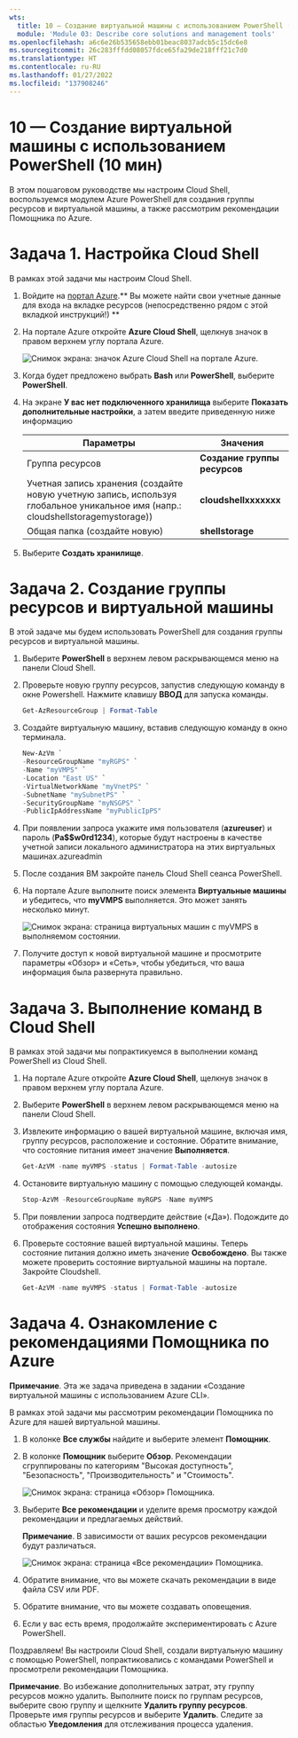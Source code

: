 ```yaml
---
wts:
  title: 10 — Создание виртуальной машины с использованием PowerShell (10 мин)
  module: 'Module 03: Describe core solutions and management tools'
ms.openlocfilehash: a6c6e26b535658ebb01beac8037adcb5c15dc6e8
ms.sourcegitcommit: 26c283fffdd08057fdce65fa29de218fff21c7d0
ms.translationtype: HT
ms.contentlocale: ru-RU
ms.lasthandoff: 01/27/2022
ms.locfileid: "137908246"
---
```

# <a name="10---create-a-vm-with-powershell-10-min"></a>10 — Создание виртуальной машины с использованием PowerShell (10 мин)

В этом пошаговом руководстве мы настроим Cloud Shell, воспользуемся модулем Azure PowerShell для создания группы ресурсов и виртуальной машины, а также рассмотрим рекомендации Помощника по Azure. 

# <a name="task-1-configure-the-cloud-shell"></a>Задача 1. Настройка Cloud Shell 

В рамках этой задачи мы настроим Cloud Shell. 

1. Войдите на [портал Azure](https://portal.azure.com).** Вы можете найти свои учетные данные для входа на вкладке ресурсов (непосредственно рядом с этой вкладкой инструкций!) **
2. На портале Azure откройте **Azure Cloud Shell**, щелкнув значок в правом верхнем углу портала Azure.

    ![Снимок экрана: значок Azure Cloud Shell на портале Azure.](../images/1002.png)

3. Когда будет предложено выбрать **Bash** или **PowerShell**, выберите **PowerShell**.

4. На экране **У вас нет подключенного хранилища** выберите **Показать дополнительные настройки**, а затем введите приведенную ниже информацию

    | Параметры | Значения |
    |  -- | -- |
    | Группа ресурсов | **Создание группы ресурсов** |
    | Учетная запись хранения (создайте новую учетную запись, используя глобальное уникальное имя (напр.: cloudshellstoragemystorage)) | **cloudshellxxxxxxx** |
    | Общая папка (создайте новую) | **shellstorage** |

5. Выберите **Создать хранилище**.

# <a name="task-2-create-a-resource-group-and-virtual-machine"></a>Задача 2. Создание группы ресурсов и виртуальной машины

В этой задаче мы будем использовать PowerShell для создания группы ресурсов и виртуальной машины.  

1. Выберите **PowerShell** в верхнем левом раскрывающемся меню на панели Cloud Shell.

2. Проверьте новую группу ресурсов, запустив следующую команду в окне Powershell. Нажмите клавишу **ВВОД** для запуска команды.

    ```PowerShell
    Get-AzResourceGroup | Format-Table
    ```

3. Создайте виртуальную машину, вставив следующую команду в окно терминала. 

    ```PowerShell
    New-AzVm `
    -ResourceGroupName "myRGPS" `
    -Name "myVMPS" `
    -Location "East US" `
    -VirtualNetworkName "myVnetPS" `
    -SubnetName "mySubnetPS" `
    -SecurityGroupName "myNSGPS" `
    -PublicIpAddressName "myPublicIpPS"
    ```
    
4. При появлении запроса укажите имя пользователя (**azureuser**) и пароль (**Pa$$w0rd1234**), которые будут настроены в качестве учетной записи локального администратора на этих виртуальных машинах.azureadmin

5. После создания ВМ закройте панель Cloud Shell сеанса PowerShell.

6. На портале Azure выполните поиск элемента **Виртуальные машины** и убедитесь, что **myVMPS** выполняется. Это может занять несколько минут.

    ![Снимок экрана: страница виртуальных машин с myVMPS в выполняемом состоянии.](../images/1001.png)

7. Получите доступ к новой виртуальной машине и просмотрите параметры «Обзор» и «Сеть», чтобы убедиться, что ваша информация была развернута правильно. 

# <a name="task-3-execute-commands-in-the-cloud-shell"></a>Задача 3. Выполнение команд в Cloud Shell

В рамках этой задачи мы попрактикуемся в выполнении команд PowerShell из Cloud Shell. 

1. На портале Azure откройте **Azure Cloud Shell**, щелкнув значок в правом верхнем углу портала Azure.

2. Выберите **PowerShell** в верхнем левом раскрывающемся меню на панели Cloud Shell.

3. Извлеките информацию о вашей виртуальной машине, включая имя, группу ресурсов, расположение и состояние. Обратите внимание, что состояние питания имеет значение **Выполняется**.

    ```PowerShell
    Get-AzVM -name myVMPS -status | Format-Table -autosize
    ```

4. Остановите виртуальную машину с помощью следующей команды. 

    ```PowerShell
    Stop-AzVM -ResourceGroupName myRGPS -Name myVMPS
    ```
5. При появлении запроса подтвердите действие («Да»). Подождите до отображения состояния **Успешно выполнено**.

6. Проверьте состояние вашей виртуальной машины. Теперь состояние питания должно иметь значение **Освобождено**. Вы также можете проверить состояние виртуальной машины на портале. Закройте Cloudshell.

    ```PowerShell
    Get-AzVM -name myVMPS -status | Format-Table -autosize
    ```

# <a name="task-4-review-azure-advisor-recommendations"></a>Задача 4. Ознакомление с рекомендациями Помощника по Azure

**Примечание**. Эта же задача приведена в задании «Создание виртуальной машины с использованием Azure CLI». 

В рамках этой задачи мы рассмотрим рекомендации Помощника по Azure для нашей виртуальной машины. 

1. В колонке **Все службы** найдите и выберите элемент **Помощник**. 

2. В колонке **Помощник** выберите **Обзор**. Рекомендации сгруппированы по категориям "Высокая доступность", "Безопасность", "Производительность" и "Стоимость". 

    ![Снимок экрана: страница «Обзор» Помощника. ](../images/1003.png)

3. Выберите **Все рекомендации** и уделите время просмотру каждой рекомендации и предлагаемых действий. 

    **Примечание**. В зависимости от ваших ресурсов рекомендации будут различаться. 

    ![Снимок экрана: страница «Все рекомендации» Помощника. ](../images/1004.png)

4. Обратите внимание, что вы можете скачать рекомендации в виде файла CSV или PDF. 

5. Обратите внимание, что вы можете создавать оповещения. 

6. Если у вас есть время, продолжайте экспериментировать с Azure PowerShell. 

Поздравляем! Вы настроили Cloud Shell, создали виртуальную машину с помощью PowerShell, попрактиковались с командами PowerShell и просмотрели рекомендации Помощника.

**Примечание**. Во избежание дополнительных затрат, эту группу ресурсов можно удалить. Выполните поиск по группам ресурсов, выберите свою группу и щелкните **Удалить группу ресурсов**. Проверьте имя группы ресурсов и выберите **Удалить**. Следите за областью **Уведомления** для отслеживания процесса удаления.
